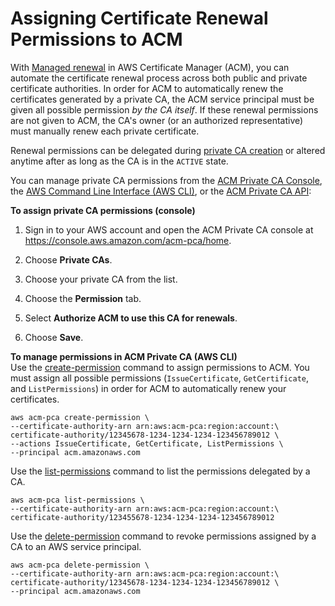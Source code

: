# Assigning Certificate Renewal Permissions to ACM<a name="PcaPermissions"></a>

With [Managed renewal](https://docs.aws.amazon.com/acm/latest/userguide/managed-renewal.html) in AWS Certificate Manager \(ACM\), you can automate the certificate renewal process across both public and private certificate authorities\. In order for ACM to automatically renew the certificates generated by a private CA, the ACM service principal must be given all possible permission *by the CA itself*\. If these renewal permissions are not given to ACM, the CA's owner \(or an authorized representative\) must manually renew each private certificate\.

Renewal permissions can be delegated during [private CA creation](PcaCreateCa.md) or altered anytime after as long as the CA is in the `ACTIVE` state\.

You can manage private CA permissions from the [ACM Private CA Console](https://console.aws.amazon.com/acm-pca), the [AWS Command Line Interface \(AWS CLI\)](https://aws.amazon.com/cli/), or the [ACM Private CA API](https://docs.aws.amazon.com/acm-pca/latest/APIReference/):

**To assign private CA permissions \(console\)**

1. Sign in to your AWS account and open the ACM Private CA console at [https://console\.aws\.amazon\.com/acm\-pca/home](https://console.aws.amazon.com/acm-pca/home)\.

1. Choose **Private CAs**\.

1. Choose your private CA from the list\.

1. Choose the **Permission** tab\.

1. Select **Authorize ACM to use this CA for renewals**\.

1. Choose **Save**\.

**To manage permissions in ACM Private CA \(AWS CLI\)**  
Use the [create\-permission](https://docs.aws.amazon.com/cli/latest/reference/acm-pca/create-permission.html) command to assign permissions to ACM\. You must assign all possible permissions \(`IssueCertificate`, `GetCertificate`, and `ListPermissions`\) in order for ACM to automatically renew your certificates\.

```
aws acm-pca create-permission \
--certificate-authority-arn arn:aws:acm-pca:region:account:\
certificate-authority/12345678-1234-1234-1234-123456789012 \
--actions IssueCertificate, GetCertificate, ListPermissions \
--principal acm.amazonaws.com
```

Use the [list\-permissions](https://docs.aws.amazon.com/cli/latest/reference/acm-pca/list-permissions.html) command to list the permissions delegated by a CA\.

```
aws acm-pca list-permissions \
--certificate-authority-arn arn:aws:acm-pca:region:account:\
certificate-authority/123455678-1234-1234-1234-123456789012
```

Use the [delete\-permission](https://docs.aws.amazon.com/cli/latest/reference/acm-pca/delete-permission.html) command to revoke permissions assigned by a CA to an AWS service principal\.

```
aws acm-pca delete-permission \
--certificate-authority-arn arn:aws:acm-pca:region:account:\
certificate-authority/12345678-1234-1234-1234-123456789012 \
--principal acm.amazonaws.com
```